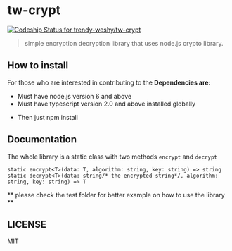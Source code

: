 # tw-crypt
[ ![Codeship Status for trendy-weshy/tw-crypt](https://app.codeship.com/projects/5e75cd50-0b00-0135-a5b3-26d8edc808d8/status?branch=master)](https://app.codeship.com/projects/214846)

> simple encryption decryption library that uses node.js crypto library.

## How to install
For those who are interested in contributing to the
**Dependencies are:**
- Must have node.js version 6 and above
- Must have typescript version 2.0 and above installed globally
* Then just npm install

## Documentation
The whole library is a static class with two methods `encrypt` and `decrypt`

`static encrypt<T>(data: T, algorithm: string, key: string) => string`
`static decrypt<T>(data: string/* the encrypted string*/, algorithm: string, key: string) => T`

** please check the test folder for better example on how to use the library **

## LICENSE
MIT
